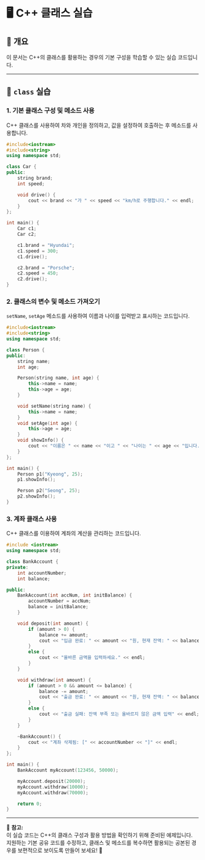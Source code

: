 # 🖥️ C++ 클래스 실습

## 📌 개요  
이 문서는 C++의 클래스를 활용하는 경우의 기본 구성을 학습할 수 있는 실습 코드입니다.

---

## 🔹 `class` 실습  

### 1. 기본 클래스 구성 및 메소드 사용  
C++ 클래스를 사용하여 차와 개인을 정의하고, 값을 설정하여 호출하는 후 메소드를 사용합니다.
```cpp
#include<iostream>
#include<string>
using namespace std;

class Car {
public:
    string brand;
    int speed;

    void drive() {
        cout << brand << "가 " << speed << "km/h로 주행합니다." << endl;
    }
};

int main() {
    Car c1;
    Car c2;

    c1.brand = "Hyundai";
    c1.speed = 300;
    c1.drive();

    c2.brand = "Porsche";
    c2.speed = 450;
    c2.drive();
}
```

### 2. 클래스의 변수 및 메소드 가져오기  
`setName`, `setAge` 메소드를 사용하여 이름과 나이를 입력받고 표시하는 코드입니다.
```cpp
#include<iostream>
#include<string>
using namespace std;

class Person {
public:
    string name;
    int age;

    Person(string name, int age) {
        this->name = name;
        this->age = age;
    }

    void setName(string name) {
        this->name = name;
    }
    void setAge(int age) {
        this->age = age;
    }
    void showInfo() {
        cout << "이름은 " << name << "이고 " << "나이는 " << age << "입니다."<< endl;
    }
};

int main() {
    Person p1("Kyeong", 25);
    p1.showInfo();

    Person p2("Seong", 25);
    p2.showInfo();
}
```

### 3. 계좌 클래스 사용  
C++ 클래스를 이용하여 계좌의 계산을 관리하는 코드입니다.
```cpp
#include <iostream>
using namespace std;

class BankAccount {
private:
    int accountNumber;
    int balance;

public:
    BankAccount(int accNum, int initBalance) {
        accountNumber = accNum;
        balance = initBalance;
    }

    void deposit(int amount) {
        if (amount > 0) {
            balance += amount;
            cout << "입금 완료: " << amount << "원, 현재 잔액: " << balance << "원" << endl;
        }
        else {
            cout << "올바른 금액을 입력하세요." << endl;
        }
    }

    void withdraw(int amount) {
        if (amount > 0 && amount <= balance) {
            balance -= amount;
            cout << "출금 완료: " << amount << "원, 현재 잔액: " << balance << "원" << endl;
        }
        else {
            cout << "출금 실패: 잔액 부족 또는 올바르지 않은 금액 입력" << endl;
        }
    }

    ~BankAccount() {
        cout << "계좌 삭제됨: [" << accountNumber << "]" << endl;
    }
};

int main() {
    BankAccount myAccount(123456, 50000);

    myAccount.deposit(20000);
    myAccount.withdraw(10000);
    myAccount.withdraw(70000); 

    return 0;
}
```

---

📌 **참고:**  
이 실습 코드는 C++의 클래스 구성과 활용 방법을 확인하기 위해 준비된 예제입니다. 지원하는 기본 공유 코드를 수정하고, 클래스 및 메소드를 복수하면 활용되는 공본된 경우를 보편적으로 보이도록 만들어 보세요! 🚀

